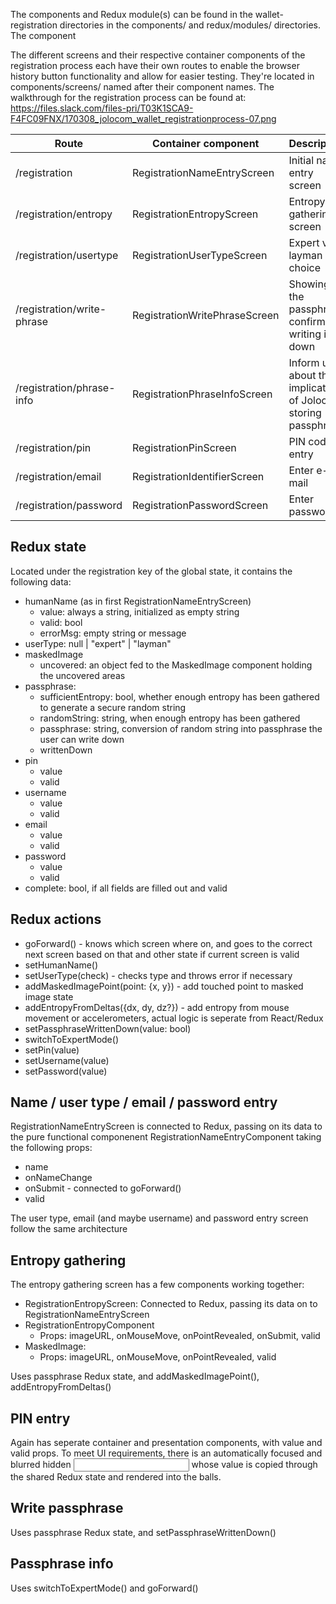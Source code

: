 The components and Redux module(s) can be found in the wallet-registration directories in the components/ and redux/modules/ directories. The component

The different screens and their respective container components of the registration process each have their own routes to enable the browser history button functionality and allow for easier testing. They're located in components/screens/ named after their component names. The walkthrough for the registration process can be found at:
https://files.slack.com/files-pri/T03K1SCA9-F4FC09FNX/170308_jolocom_wallet_registrationprocess-07.png

| Route                               | Container component                 | Description                                                      |
| ----------------------------------- | ----------------------------------- | -----------------------------------------------------------------|
| /registration                       | RegistrationNameEntryScreen         | Initial name entry screen                                        |
| /registration/entropy               | RegistrationEntropyScreen           | Entropy gathering screen                                         |
| /registration/usertype              | RegistrationUserTypeScreen          | Expert vs. layman choice                                         |
| /registration/write-phrase          | RegistrationWritePhraseScreen       | Showing of the passphrase confirming writing it down             |
| /registration/phrase-info           | RegistrationPhraseInfoScreen        | Inform user about the implications of Jolocom storing passphrase |
| /registration/pin                   | RegistrationPinScreen               | PIN code entry                                                   |
| /registration/email                 | RegistrationIdentifierScreen        | Enter e-mail                                                     |
| /registration/password              | RegistrationPasswordScreen          | Enter password                                                   |

Redux state
-----------

Located under the registration key of the global state, it contains the following data:

* humanName (as in first RegistrationNameEntryScreen)
  * value: always a string, initialized as empty string
  * valid: bool
  * errorMsg: empty string or message
* userType: null | "expert" | "layman"
* maskedImage
  * uncovered: an object fed to the MaskedImage component holding the uncovered areas
* passphrase:
  * sufficientEntropy: bool, whether enough entropy has been gathered to generate a secure random string
  * randomString: string, when enough entropy has been gathered
  * passphrase: string, conversion of random string into passphrase the user can write down
  * writtenDown
* pin
  * value
  * valid
* username
  * value
  * valid
* email
  * value
  * valid
* password
  * value
  * valid
* complete: bool, if all fields are filled out and valid

Redux actions
-------------

* goForward() - knows which screen where on, and goes to the correct next screen based on that and other state if current screen is valid
* setHumanName()
* setUserType(check) - checks type and throws error if necessary
* addMaskedImagePoint(point: {x, y}) - add touched point to masked image state
* addEntropyFromDeltas({dx, dy, dz?}) - add entropy from mouse movement or accelerometers, actual logic is seperate from React/Redux
* setPassphraseWrittenDown(value: bool)
* switchToExpertMode()
* setPin(value)
* setUsername(value)
* setPassword(value)


Name / user type / email / password entry
-----------------------------------------

RegistrationNameEntryScreen is connected to Redux, passing on its data to the pure functional componenent RegistrationNameEntryComponent taking the following props:
* name
* onNameChange
* onSubmit - connected to goForward()
* valid

The user type, email (and maybe username) and password entry screen follow the same architecture

Entropy gathering
-----------------

The entropy gathering screen has a few components working together:
* RegistrationEntropyScreen: Connected to Redux, passing its data on to RegistrationNameEntryScreen
* RegistrationEntropyComponent
  * Props: imageURL, onMouseMove, onPointRevealed, onSubmit, valid
* MaskedImage: 
  * Props: imageURL, onMouseMove, onPointRevealed, valid
  
Uses passphrase Redux state, and addMaskedImagePoint(), addEntropyFromDeltas()

PIN entry
---------

Again has seperate container and presentation components, with value and valid props. To meet UI requirements, there is an automatically focused and blurred hidden <input type=number> whose value is copied through the shared Redux state and rendered into the balls.

Write passphrase
----------------

Uses passphrase Redux state, and setPassphraseWrittenDown()

Passphrase info
----------------

Uses switchToExpertMode() and goForward()
